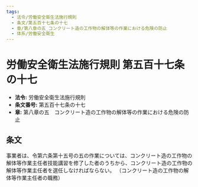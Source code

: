 ```yaml
---
tags:
  - 法令/労働安全衛生法施行規則
  - 条文/第五百十七条の十七
  - 章/第八章の五_コンクリート造の工作物の解体等の作業における危険の防止
  - 体系/労働安全衛生
---
```

# 労働安全衛生法施行規則 第五百十七条の十七

- **法令:** 労働安全衛生法施行規則
- **条文番号:** 第五百十七条の十七
- **章:** 第八章の五　コンクリート造の工作物の解体等の作業における危険の防止

## 条文
事業者は、令第六条第十五号の五の作業については、コンクリート造の工作物の解体等作業主任者技能講習を修了した者のうちから、コンクリート造の工作物の解体等作業主任者を選任しなければならない。
（コンクリート造の工作物の解体等作業主任者の職務）

